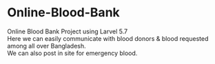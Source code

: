 # Online-Blood-Bank
Online Blood Bank Project using Larvel 5.7 <br />
Here we can easily communicate with blood donors & blood requested among all over Bangladesh.<br />We can also post in site for emergency blood.  
